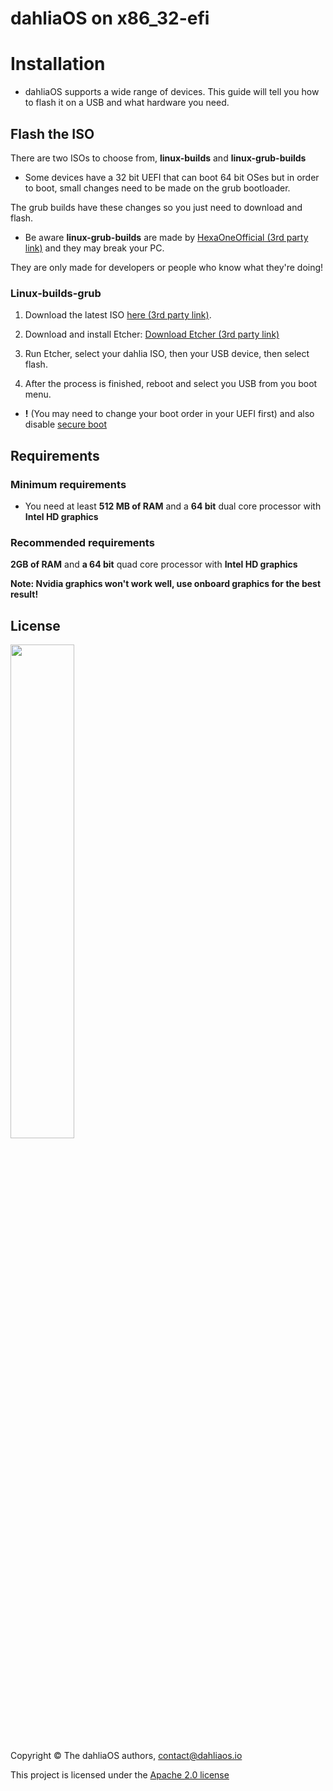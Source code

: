 # dahliaOS on x86_32-efi

# Installation 

- dahliaOS supports a wide range of devices. This guide will tell you how to flash it on a USB and what hardware you need.

## Flash the ISO

There are two ISOs to choose from, **linux-builds** and **linux-grub-builds**

- Some devices have a 32 bit UEFI that can boot 64 bit OSes but in order to boot, small changes need to be made on the grub bootloader.

The grub builds have these changes so you just need to download and flash.

- Be aware **linux-grub-builds** are made by [HexaOneOfficial (3rd party link)](https://github.com/HexaOneOfficial) and they may break your PC.

They are only made for developers or people who know what they're doing!

### Linux-builds-grub

1. Download the latest ISO [here (3rd party link)](https://github.com/HexaOneOfficial/dahliaos/releases/download/200830/DahliaOS200830.iso).

2. Download and install Etcher: [Download Etcher (3rd party link)](https://www.balena.io/etcher/)

3. Run Etcher, select your dahlia ISO, then your USB device, then select flash.

4. After the process is finished, reboot and select you USB from you boot menu. 

- **!** (You may need to change your boot order in your UEFI first) and also disable [secure boot](../assets/secure-boot/Disable-Secure-Boot.md)

## Requirements

### Minimum requirements

- You need at least **512 MB of RAM** and a **64 bit** dual core processor with **Intel HD graphics**

### Recommended requirements

**2GB of RAM** and **a 64 bit** quad core processor with **Intel HD graphics**

**Note: Nvidia graphics won't work well, use onboard graphics for the best result!**

## License

<p align="left">
  <img width="45%" src="https://github.com/dahliaos/brand/blob/master/Logo%20SVGs/dahliaOS%20logo%20with%20text%20(drop%20shadow).svg"
</p>

Copyright © The dahliaOS authors, contact@dahliaos.io

This project is licensed under the [Apache 2.0 license](../LICENSE)
